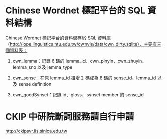 Chinese Wordnet 標記平台的 SQL 資料結構
=======
Chinese Wordnet 標記平台的資料儲存於 SQL 資料庫（http://lope.linguistics.ntu.edu.tw/cwnvis/data/cwn_dirty.sqlite），主要有三個資料表：

1. cwn_lemma：記錄 6 碼的 lemma_id、cwn_pinyin、cwn_zhuyin、lemma_sno 以及 lemma_type

2. cwn_sense：在原 lemma_id 擴增 2 碼成為 8 碼的 sense_id、lemma_id 以及 sense definition

3. cwn_goodSynset：記錄 id、gloss、synset member 的 sense_id


CKIP 中研院斷詞服務請自行申請
======
http://ckipsvr.iis.sinica.edu.tw
